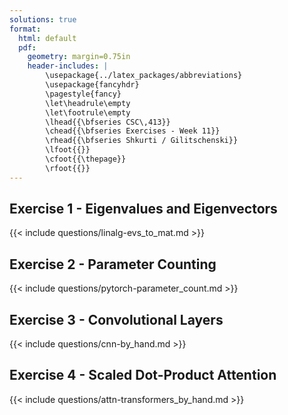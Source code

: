 ```yaml
---
solutions: true
format:
  html: default
  pdf:
    geometry: margin=0.75in
    header-includes: |
        \usepackage{../latex_packages/abbreviations}
        \usepackage{fancyhdr}
        \pagestyle{fancy}
        \let\headrule\empty
        \let\footrule\empty
        \lhead{{\bfseries CSC\,413}}
        \chead{{\bfseries Exercises - Week 11}}
        \rhead{{\bfseries Shkurti / Gilitschenski}}
        \lfoot{{}}
        \cfoot{{\thepage}}
        \rfoot{{}}
---
```


<!-- From week 5 -->
## Exercise 1 - Eigenvalues and Eigenvectors
{{< include questions/linalg-evs_to_mat.md >}}

<!-- From week 7 -->
## Exercise 2 - Parameter Counting
{{< include questions/pytorch-parameter_count.md >}}

<!-- From week 7 -->
## Exercise 3 - Convolutional Layers
{{< include questions/cnn-by_hand.md >}}

<!-- From week 9 -->
## Exercise 4 - Scaled Dot-Product Attention
{{< include questions/attn-transformers_by_hand.md >}}